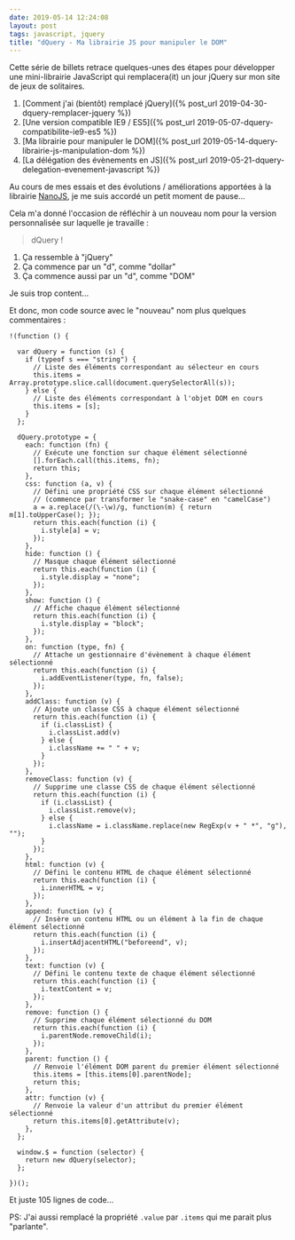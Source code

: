 ```yaml
---
date: 2019-05-14 12:24:08
layout: post
tags: javascript, jquery
title: "dQuery - Ma librairie JS pour manipuler le DOM"
---
```


Cette série de billets retrace quelques-unes des étapes pour développer une
mini-librairie JavaScript qui remplacera(it) un jour jQuery sur mon site de jeux
de solitaires.

1. [Comment j'ai (bientôt) remplacé jQuery]({% post_url 2019-04-30-dquery-remplacer-jquery %})
2. [Une version compatible IE9 / ES5]({% post_url 2019-05-07-dquery-compatibilite-ie9-es5 %})
3. [Ma librairie pour manipuler le DOM]({% post_url 2019-05-14-dquery-librairie-js-manipulation-dom %})
4. [La délégation des évènements en JS]({% post_url 2019-05-21-dquery-delegation-evenement-javascript %})

Au cours de mes essais et des évolutions / améliorations apportées à la
librairie [NanoJS](https://github.com/vladocar/nanoJS/), je me suis accordé un
petit moment de pause...

Cela m'a donné l'occasion de réfléchir à un nouveau nom pour la version
personnalisée sur laquelle je travaille :

> dQuery !

1. Ça ressemble à "jQuery"
2. Ça commence par un "d", comme "dollar"
3. Ça commence aussi par un "d", comme "DOM"

Je suis trop content...

Et donc, mon code source avec le "nouveau" nom plus quelques commentaires :

```
!(function () {

  var dQuery = function (s) {
    if (typeof s === "string") {
      // Liste des éléments correspondant au sélecteur en cours
      this.items = Array.prototype.slice.call(document.querySelectorAll(s));
    } else {
      // Liste des éléments correspondant à l'objet DOM en cours
      this.items = [s];
    }
  };

  dQuery.prototype = {
    each: function (fn) {
      // Exécute une fonction sur chaque élément sélectionné
      [].forEach.call(this.items, fn);
      return this;
    },
    css: function (a, v) {
      // Défini une propriété CSS sur chaque élément sélectionné
      // (commence par transformer le "snake-case" en "camelCase")
      a = a.replace(/(\-\w)/g, function(m) { return m[1].toUpperCase(); });
      return this.each(function (i) {
        i.style[a] = v;
      });
    },
    hide: function () {
      // Masque chaque élément sélectionné
      return this.each(function (i) {
        i.style.display = "none";
      });
    },
    show: function () {
      // Affiche chaque élément sélectionné
      return this.each(function (i) {
        i.style.display = "block";
      });
    },
    on: function (type, fn) {
      // Attache un gestionnaire d'évènement à chaque élément sélectionné
      return this.each(function (i) {
        i.addEventListener(type, fn, false);
      });
    },
    addClass: function (v) {
      // Ajoute un classe CSS à chaque élément sélectionné
      return this.each(function (i) {
        if (i.classList) {
          i.classList.add(v)
        } else {
          i.className += " " + v;
        }
      });
    },
    removeClass: function (v) {
      // Supprime une classe CSS de chaque élément sélectionné
      return this.each(function (i) {
        if (i.classList) {
          i.classList.remove(v);
        } else {
          i.className = i.className.replace(new RegExp(v + " *", "g"), "");
        }
      });
    },
    html: function (v) {
      // Défini le contenu HTML de chaque élément sélectionné
      return this.each(function (i) {
        i.innerHTML = v;
      });
    },
    append: function (v) {
      // Insère un contenu HTML ou un élément à la fin de chaque élément sélectionné
      return this.each(function (i) {
        i.insertAdjacentHTML("beforeend", v);
      });
    },
    text: function (v) {
      // Défini le contenu texte de chaque élément sélectionné
      return this.each(function (i) {
        i.textContent = v;
      });
    },
    remove: function () {
      // Supprime chaque élément sélectionné du DOM
      return this.each(function (i) {
        i.parentNode.removeChild(i);
      });
    },
    parent: function () {
      // Renvoie l'élément DOM parent du premier élément sélectionné
      this.items = [this.items[0].parentNode];
      return this;
    },
    attr: function (v) {
      // Renvoie la valeur d'un attribut du premier élément sélectionné
      return this.items[0].getAttribute(v);
    },
  };

  window.$ = function (selector) {
    return new dQuery(selector);
  };

})();
```

Et juste 105 lignes de code...

PS: J'ai aussi remplacé la propriété `.value` par `.items` qui me parait plus
"parlante".
